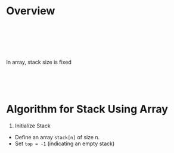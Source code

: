 # Overview

&nbsp;

&nbsp;

&nbsp;

In array, stack size is fixed

&nbsp;

&nbsp;

# Algorithm for Stack Using Array

1. Initialize Stack

- Define an array `stack[n]` of size n.
- Set `top = -1` (indicating an empty stack)

&nbsp;

&nbsp;

&nbsp;
